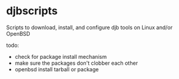 # djbscripts
Scripts to download, install, and configure djb tools on Linux and/or OpenBSD

todo:
 - check for package install mechanism
 - make sure the packages don't clobber each other
 - openbsd install tarball or package




